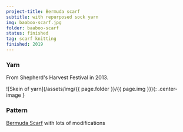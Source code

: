 ```yaml
---
project-title: Bermuda scarf
subtitle: with repurposed sock yarn
img: baaboo-scarf.jpg
folder: baaboo-scarf
status: finished
tag: scarf knitting
finished: 2019
---
```

### Yarn
From Shepherd's Harvest Festival in 2013.


![Skein of yarn](/assets/img/{{ page.folder }}/{{ page.img }}){: .center-image }

### Pattern
[Bermuda Scarf](https://www.ravelry.com/patterns/library/bermuda-scarf) with lots of modifications
